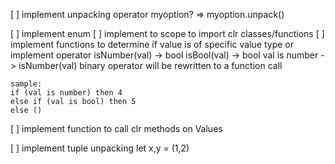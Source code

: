 [ ] implement unpacking operator
    myoption? => myoption.unpack() 

[ ] implement enum
[ ] implement to scope to import clr classes/functions
[ ] implement functions to determine if value is of specific value type or implement operator
    isNumber(val) -> bool
    isBool(val) -> bool
    val is number -> isNumber(val)
    binary operator will be rewritten to a function call

    sample:
    if (val is number) then 4
    else if (val is bool) then 5
    else ()

[ ] implement function to call clr methods on Values

[ ] implement tuple unpacking
let x,y = (1,2)
